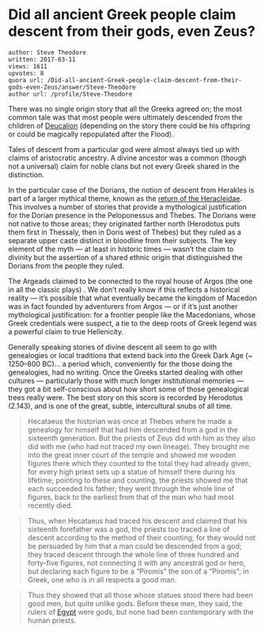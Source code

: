 # Did all ancient Greek people claim descent from their gods, even Zeus?

	author: Steve Theodore
	written: 2017-03-11
	views: 1611
	upvotes: 8
	quora url: /Did-all-ancient-Greek-people-claim-descent-from-their-gods-even-Zeus/answer/Steve-Theodore
	author url: /profile/Steve-Theodore


There was no single origin story that all the Greeks agreed on; the most common tale was that most people were ultimately descended from the children of [Deucalion](https://en.wikipedia.org/wiki/Deucalion) (depending on the story there could be his offspring or could be magically repopulated after the Flood).

Tales of descent from a particular god were almost always tied up with claims of aristocratic ancestry. A divine ancestor was a common (though not a universal) claim for noble clans but not every Greek shared in the distinction.

In the particular case of the Dorians, the notion of descent from Herakles is part of a larger mythical theme, known as the [return of the Heracleidae](https://en.wikipedia.org/wiki/Dorian_invasion). This involves a number of stories that provide a mythological justification for the Dorian presence in the Peloponessus and Thebes. The Dorians were not native to those areas; they originated farther north (Herodotus puts them first in Thessaly, then in Doris west of Thebes) but they ruled as a separate upper caste distinct in bloodline from their subjects. The key element of the myth — at least in historic times — wasn’t the claim to divinity but the assertion of a shared ethnic origin that distinguished the Dorians from the people they ruled.

The Argeads claimed to be connected to the royal house of Argos (the one in all the classic plays) . We don’t really know if this reflects a historical reality — it’s possible that what eventually became the kingdom of Macedon was in fact founded by adventurers from Argos — or if it’s just another mythological justification: for a frontier people like the Macedonians, whose Greek credentials were suspect, a tie to the deep roots of Greek legend was a powerful claim to true Hellenicity.

Generally speaking stories of divine descent all seem to go with genealogies or local traditions that extend back into the Greek Dark Age (~ 1250–800 BC)… a period which, conveniently for the those doing the genealogies, had no writing. Once the Greeks started dealing with other cultures — particularly those with much longer institutional memories — they got a bit self-conscious about how short some of those genealogical trees really were. The best story on this score is recorded by Herodotus (2.143), and is one of the great, subtle, intercultural snubs of all time.

> Hecataeus the historian was once at Thebes where he made a genealogy for himself that had him descended from a god in the sixteenth generation. But the priests of Zeus did with him as they also did with me (who had not traced my own lineage). They brought me into the great inner court of the temple and showed me wooden figures there which they counted to the total they had already given, for every high priest sets up a statue of himself there during his lifetime; pointing to these and counting, the priests showed me that each succeeded his father; they went through the whole line of figures, back to the earliest from that of the man who had most recently died.

> Thus, when Hecataeus had traced his descent and claimed that his sixteenth forefather was a god, the priests too traced a line of descent according to the method of their counting; for they would not be persuaded by him that a man could be descended from a god; they traced descent through the whole line of three hundred and forty-five figures, not connecting it with any ancestral god or hero, but declaring each figure to be a “Piromis” the son of a “Piromis”; in Greek, one who is in all respects a good man.

> Thus they showed that all those whose statues stood there had been good men, but quite unlike gods. Before these men, they said, the rulers of [Egypt](http://www.perseus.tufts.edu/hopper/entityvote?doc=Perseus:text:1999.01.0126:book=2:chapter=144&auth=tgn,7016833&n=1&type=place) were gods, but none had been contemporary with the human priests.

